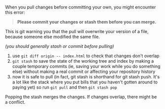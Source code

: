 
When you pull changes before committing your own, you might encounter this error:

> **Please commit your changes or stash them before you can merge.**
  
This is git warning you that the pull will overwrite your version of a file, because someone else modified the same file.

*(you should generally stash or commit before pulling)*

  
1. use `git diff origin -- index.html` to check that changes don't overlap
2. `git stash` to save the state of the working tree and index by making a couple temporary commits (ie, saving your work while you do something else) without making a real commit or affecting your repository history
3. now it is safe to pull (in fact, git stash is shorthand for git stash push. It's a lot like the stack where you put bills that you haven't gotten around to paying yet) so run `git pull` and then `git stash pop`

  Popping the stash merges the changes. If changes overlap, there might be a conflict.

  

